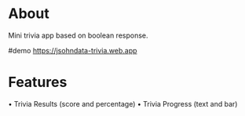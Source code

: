 # About
Mini trivia app based on boolean response. 

#demo
https://jsohndata-trivia.web.app

# Features
• Trivia Results (score and percentage)
• Trivia Progress (text and bar)

